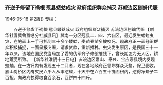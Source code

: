 ### 齐逆子修留下祸根  冠县蝼蛄成灾  政府组织群众捕灭  苏皖边区刨蝻代赈

1946-05-18
第2版()
专栏：

　　齐逆子修留下祸根
    冠县蝼蛄成灾
    政府组织群众捕灭
    苏皖边区刨蝻代赈
    【新华社晋冀鲁豫总分社威县讯】冀南一分区冠县二、四、六各区，最近发生蝼蛄虫灾，在地面上一手可抓到三十多个蝼蛄，麦苗春苗多被咬死。现政府正一面组织群众积极捕捉，一面呈报专署，请求贷款，重新播种。虫灾发生原因，是民国三十一年以来，该地在国民党当局加了委的伪军齐子修部摧残下，曾长期变为无人区，耕地荒芜所致。
    【新华社淮阴十三日电】苏皖边区嘉山、泰兴、宝应等县境内发现蝗蝻，在一方尺内有发现五十二只者，现在各地政府正领导群众灭蝗，保卫麦收。嘉山对桥区内有灾民六千人从事挖蝗，十天中在六百五十亩面积内，挖得净蝗子二百担，向政府换得粮食百余石，豆饼四十四斤。

